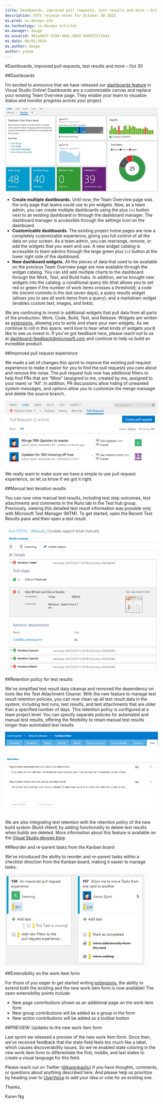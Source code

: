 ```yaml
---
title: Dashboards, improved pull requests, test results and more – Oct 30
description: VSTS release notes for October 30 2015
ms.prod: vs-devops-alm
ms.technology: vs-devops-articles
ms.manager: douge
ms.assetid: 961ad637-4194-4b9c-8042-0d4537a71b43
ms.date: 06/01/2016
ms.author: douge
author: yukom
---
```


#Dashboards, improved pull requests, test results and more – Oct 30

##Dashboards

I’m excited to announce that we have released our [dashboards feature](http://blogs.msdn.com/b/visualstudioalm/archive/2015/08/26/agile-project-management-futures-august-2015.aspx) in Visual Studio Online! Dashboards are a customizable canvas and replace your existing Team Overview page. They enable your team to visualize status and monitor progress across your project.

![Dashboards](_img/10_30_01.png)

- **Create multiple dashboards.** Until now, the Team Overview page was the only page that teams could use to pin widgets. Now, as a team admin, you can create multiple dashboards using the plus (+) button next to an existing dashboard or through the dashboard manager. The dashboard manager is accessible through the settings icon on the dashboard.
- **Customizable dashboards.** The existing project home pages are now a completely customizable experience, giving you full control of all the data on your screen. As a team admin, you can rearrange, remove, or add the widgets that you want and use. A new widget catalog is accessible to team admins through the large green plus (+) button at the lower right side of the dashboard.
- **New dashboard widgets.** All the pieces of data that used to be available on the previous Team Overview page are now available through the widget catalog. You can still add multiple charts to the dashboard through the Work, Test, and Build hubs. In addition, we’ve brought new widgets into the catalog: a conditional query tile (that allows you to set red or green if the number of work items crosses a threshold); a code tile (recent commits in the last seven days); a query results widget (allows you to see all work items from a query); and a markdown widget (enables custom text, images, and links).

We are continuing to invest in additional widgets that pull data from all parts of the production: Work, Code, Build, Test, and Release. Widgets are written as [extensions](https://www.visualstudio.com/integrate/extensions/overview), allowing you to write and share your own widgets. As we continue to roll in this space, we’d love to hear what kinds of widgets you’d like to see us invest in. If you’ve got feedback here, please reach out to us at [dashboard-feedback@microsoft.com](mailto:dashboard-feedback@microsoft.com) and continue to help us build an incredible product.

##Improved pull request experience

We made a set of changes this sprint to improve the existing pull request experience to make it easier for you to find the pull requests you care about and remove the noise. The pull request hub now has additional filters to help find PRs that are “Mine” (assigned to me, created by me, assigned to your team) or “All”. In addition, PR discussions allow hiding of unwanted system messages, and options allow you to customize the merge message and delete the source branch.

![Pull request](_img/10_30_02.png)

We really want to make sure we have a simple to use pull request experience, so let us know if we got it right.

##Manual test iteration results

You can now view manual test results, including test step outcomes, test attachments and comments in the Runs tab in the Test hub group. Previously, viewing this detailed test result information was possible only with Microsoft Test Manager (MTM). To get started, open the Recent Test Results pane and then open a test result.

![Manual test results](_img/10_30_03.png)

##Retention policy for test results

We've simplified test result data cleanup and removed the dependency on tools like the Test Attachment Cleaner. With the new feature to manage test result retention policies, you can now clean up all test result data in the system, including test runs, test results, and test attachments that are older than a specified number of days. This retention policy is configured at a team project level. You can specify separate policies for automated and manual test results, offering the flexibility to retain manual test results longer than automated test results.

![Test results retention policies](_img/10_30_04.png)

We are also integrating test retention with the retention policy of the new build system (Build vNext) by adding functionality to delete test results when builds are deleted. More information about this feature is available on the [Visual Studio devops blog](http://blogs.msdn.com/b/visualstudioalm/archive/2015/10/08/test-result-data-retention-with-team-foundation-server-2015.aspx).

##Reorder and re-parent tasks from the Kanban board

We’ve introduced the ability to reorder and re-parent tasks within a checklist direction from the Kanban board, making it easier to manage tasks.

![Reordering on the Kanban board](_img/10_30_05.png)

##Extensibility on the work item form

For those of you eager to get started writing [extensions](https://www.visualstudio.com/integrate/extensions/overview), the ability to extend both the existing and the new work item form is now available! The open extensibility points include:

- New page contributions shown as an additional page on the work item form
- New group contributions will be added as a group in the form
- New action contributions will be added as a toolbar button

##PREVIEW: Updates to the new work item form

Last sprint we released a preview of the new work item form. Since then, we’ve received feedback that the state field feels too much like a label, which causes discoverability issues. So we’ve enabled state coloring in the new work item form to differentiate the first, middle, and last states to create a visual language for this field.

Please reach out on Twitter ([@karenkayliu](https://twitter.com/karenkayliu)) if you have thoughts, comments, or questions about anything described here. And please help us prioritize by heading over to [UserVoice](http://visualstudio.uservoice.com/forums/330519-vso) to add your idea or vote for an existing one.

Thanks,

Karen Ng






